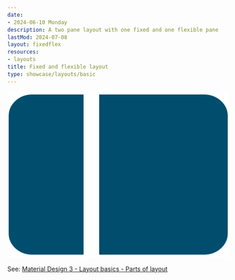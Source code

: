 ```yaml
---
date:
- 2024-06-10 Monday
description: A two pane layout with one fixed and one flexible pane
lastMod: 2024-07-08
layout: fixedflex
resources:
- layouts
title: Fixed and flexible layout
type: showcase/layouts/basic
---
```

![layout-fixed-flex.png](/assets/layout-fixed-flex_1719437014013_0.png)

See: [Material Design 3 - Layout basics - Parts of layout](https://m3.material.io/foundations/layout/understanding-layout/parts-of-layout)
